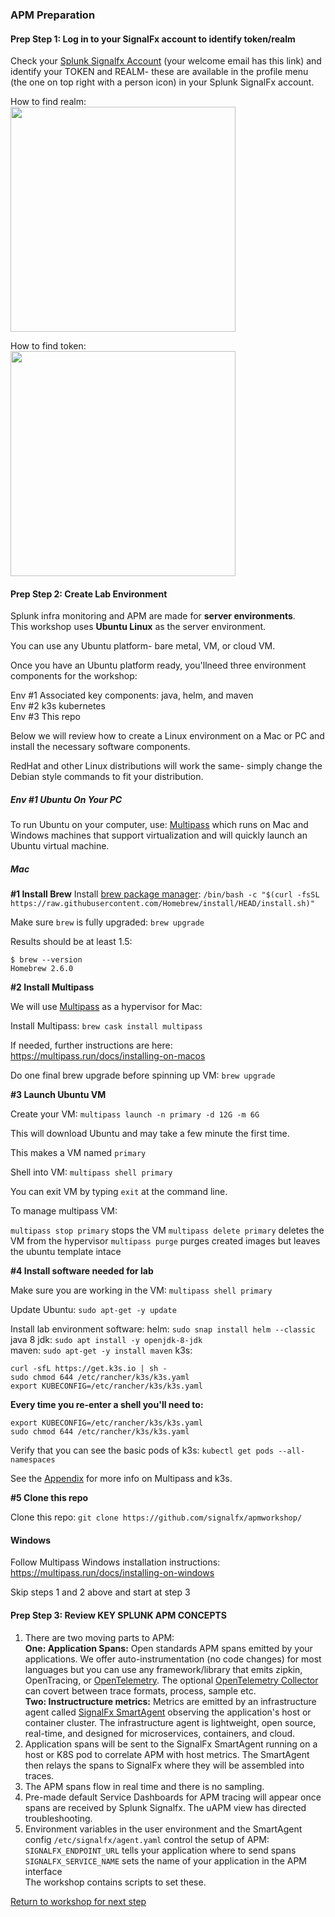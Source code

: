 ### APM Preparation

#### Prep Step 1: Log in to your SignalFx account to identify token/realm  

Check your [Splunk Signalfx Account](https://login.signalfx.com) (your welcome email has this link) and identify your TOKEN and REALM- these are available in the profile menu (the one on top right with a person icon) in your Splunk SignalFx account.

How to find realm:  
<img src="../../../assets/org.png" width="360" />  

How to find token:  
<img src="../../../assets/token.png" width="360" />  


#### Prep Step 2: Create Lab Environment  

Splunk infra monitoring and APM are made for **server environments**.  
This workshop uses **Ubuntu Linux** as the server environment.

You can use any Ubuntu platform- bare metal, VM, or cloud VM.

Once you have an Ubuntu platform ready, you'llneed three environment components for the workshop:

Env #1 Associated key components: java, helm, and maven  
Env #2 k3s kubernetes  
Env #3 This repo  

Below we will review how to create a Linux environment on a Mac or PC and install the necessary software components.

RedHat and other Linux distributions will work the same- simply change the Debian style commands to fit your distribution.

##### Env #1 Ubuntu On Your PC

To run Ubuntu on your computer, use: [Multipass](multipass.run) which runs on Mac and Windows machines that support virtualization and will quickly launch an Ubuntu virtual machine. 

##### Mac ####

**#1 Install Brew**
Install [brew package manager](https://brew.sh): `/bin/bash -c "$(curl -fsSL https://raw.githubusercontent.com/Homebrew/install/HEAD/install.sh)"` 

Make sure `brew` is fully upgraded: `brew upgrade`

Results should be at least 1.5:

```
$ brew --version
Homebrew 2.6.0
```

**#2 Install Multipass**

We will use [Multipass](https://multipass.run) as a hypervisor for Mac: 

Install Multipass: `brew cask install multipass`

If needed, further instructions are here: https://multipass.run/docs/installing-on-macos

Do one final brew upgrade before spinning up VM: `brew upgrade`

**#3 Launch Ubuntu VM**

Create your VM: `multipass launch -n primary -d 12G -m 6G`

This will download Ubuntu and may take a few minute the first time.

This makes a VM named `primary`

Shell into VM: `multipass shell primary`

You can exit VM by typing `exit` at the command line.

To manage multipass VM:

`multipass stop primary` stops the VM
`multipass delete primary` deletes the VM from the hypervisor
`multipass purge` purges created images but leaves the ubuntu template intace

**#4 Install software needed for lab**

Make sure you are working in the VM: `multipass shell primary`

Update Ubuntu: `sudo apt-get -y update`

Install lab environment software:
helm: `sudo snap install helm --classic`  
java 8 jdk: `sudo apt install -y openjdk-8-jdk`     
maven: `sudo apt-get -y install maven`
k3s:

```
curl -sfL https://get.k3s.io | sh -
sudo chmod 644 /etc/rancher/k3s/k3s.yaml  
export KUBECONFIG=/etc/rancher/k3s/k3s.yaml  
```

**Every time you re-enter a shell you'll need to:**   
```
export KUBECONFIG=/etc/rancher/k3s/k3s.yaml
sudo chmod 644 /etc/rancher/k3s/k3s.yaml  
```
Verify that you can see the basic pods of k3s: `kubectl get pods --all-namespaces`

See the [Appendix](4-appendix.md) for more info on Multipass and k3s.

**#5 Clone this repo**

Clone this repo: `git clone https://github.com/signalfx/apmworkshop/`

#### Windows ####

Follow Multipass Windows installation instructions: https://multipass.run/docs/installing-on-windows

Skip steps 1 and 2 above and start at step 3

#### Prep Step 3: Review KEY SPLUNK APM CONCEPTS

1. There are two moving parts to APM:    
   **One: Application Spans:** Open standards APM spans emitted by your applications. We offer auto-instrumentation (no code changes) for most languages but you can use any framework/library that emits zipkin, OpenTracing, or [OpenTelemetry](https://opentelemtry.io). The optional [OpenTelemetry Collector](https://github.com/open-telemetry/opentelemetry-collector) can covert between trace formats, process, sample etc.  
   **Two: Instructructure metrics:** Metrics are emitted by an infrastructure agent called [SignalFx SmartAgent](https://docs.signalfx.com/en/latest/integrations/agent/agent-install-methods.html) observing the application's host or container cluster. The infrastructure agent is lightweight, open source, real-time, and designed for microservices, containers, and cloud.   
2. Application spans will be sent to the SignalFx SmartAgent running on a host or K8S pod to correlate APM with host metrics. The SmartAgent then relays the spans to SignalFx where they will be assembled into traces.   
3. The APM spans flow in real time and there is no sampling.  
4. Pre-made default Service Dashboards for APM tracing will appear once spans are received by Splunk Signalfx. The uAPM view has directed troubleshooting. 
5. Environment variables in the user environment and the SmartAgent config `/etc/signalfx/agent.yaml` control the setup of APM:      
`SIGNALFX_ENDPOINT_URL` tells your application where to send spans  
`SIGNALFX_SERVICE_NAME` sets the name of your application in the APM interface  
The workshop contains scripts to set these.

[Return to workshop for next step](../README.md)
